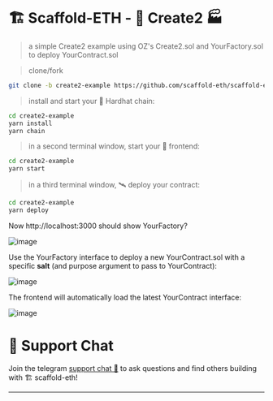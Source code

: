 # 🏗 Scaffold-ETH - 🔖 Create2 🏭

> a simple Create2 example using OZ's Create2.sol and YourFactory.sol to deploy YourContract.sol

> clone/fork

```bash
git clone -b create2-example https://github.com/scaffold-eth/scaffold-eth.git create2-example
```

> install and start your 👷‍ Hardhat chain:

```bash
cd create2-example
yarn install
yarn chain
```

> in a second terminal window, start your 📱 frontend:

```bash
cd create2-example
yarn start
```

> in a third terminal window, 🛰 deploy your contract:

```bash
cd create2-example
yarn deploy
```

Now http://localhost:3000 should show YourFactory?

![image](https://user-images.githubusercontent.com/2653167/169149898-2a63067d-4633-43c9-8775-99a5a5839447.png)



Use the YourFactory interface to deploy a new YourContract.sol with a specific **salt** (and purpose argument to pass to YourContract):

![image](https://user-images.githubusercontent.com/2653167/169150214-289af2e1-7b9d-4330-a775-3a7508ceb954.png)


The frontend will automatically load the latest YourContract interface:

![image](https://user-images.githubusercontent.com/2653167/169150332-683ad3bb-7fa9-4836-a2f7-660edccb643c.png)








# 💬 Support Chat

Join the telegram [support chat 💬](https://t.me/joinchat/KByvmRe5wkR-8F_zz6AjpA) to ask questions and find others building with 🏗 scaffold-eth!

---
